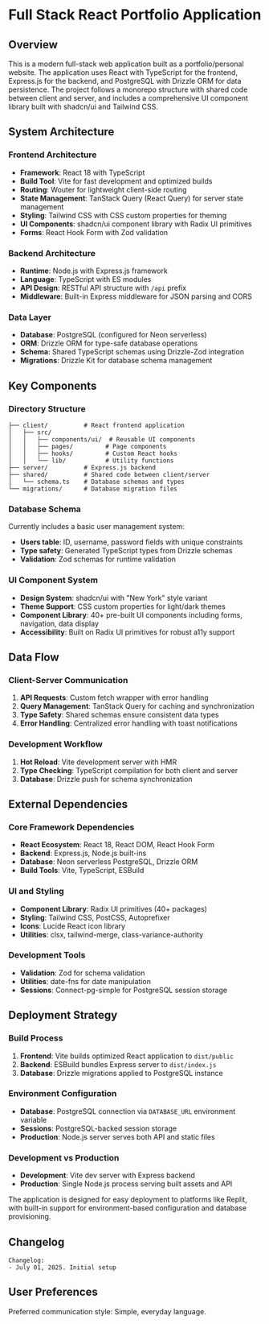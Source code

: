 # Full Stack React Portfolio Application

## Overview

This is a modern full-stack web application built as a portfolio/personal website. The application uses React with TypeScript for the frontend, Express.js for the backend, and PostgreSQL with Drizzle ORM for data persistence. The project follows a monorepo structure with shared code between client and server, and includes a comprehensive UI component library built with shadcn/ui and Tailwind CSS.

## System Architecture

### Frontend Architecture
- **Framework**: React 18 with TypeScript
- **Build Tool**: Vite for fast development and optimized builds
- **Routing**: Wouter for lightweight client-side routing
- **State Management**: TanStack Query (React Query) for server state management
- **Styling**: Tailwind CSS with CSS custom properties for theming
- **UI Components**: shadcn/ui component library with Radix UI primitives
- **Forms**: React Hook Form with Zod validation

### Backend Architecture
- **Runtime**: Node.js with Express.js framework
- **Language**: TypeScript with ES modules
- **API Design**: RESTful API structure with `/api` prefix
- **Middleware**: Built-in Express middleware for JSON parsing and CORS

### Data Layer
- **Database**: PostgreSQL (configured for Neon serverless)
- **ORM**: Drizzle ORM for type-safe database operations
- **Schema**: Shared TypeScript schemas using Drizzle-Zod integration
- **Migrations**: Drizzle Kit for database schema management

## Key Components

### Directory Structure
```
├── client/          # React frontend application
│   ├── src/
│   │   ├── components/ui/  # Reusable UI components
│   │   ├── pages/         # Page components
│   │   ├── hooks/         # Custom React hooks
│   │   └── lib/           # Utility functions
├── server/          # Express.js backend
├── shared/          # Shared code between client/server
│   └── schema.ts    # Database schemas and types
└── migrations/      # Database migration files
```

### Database Schema
Currently includes a basic user management system:
- **Users table**: ID, username, password fields with unique constraints
- **Type safety**: Generated TypeScript types from Drizzle schemas
- **Validation**: Zod schemas for runtime validation

### UI Component System
- **Design System**: shadcn/ui with "New York" style variant
- **Theme Support**: CSS custom properties for light/dark themes
- **Component Library**: 40+ pre-built UI components including forms, navigation, data display
- **Accessibility**: Built on Radix UI primitives for robust a11y support

## Data Flow

### Client-Server Communication
1. **API Requests**: Custom fetch wrapper with error handling
2. **Query Management**: TanStack Query for caching and synchronization
3. **Type Safety**: Shared schemas ensure consistent data types
4. **Error Handling**: Centralized error handling with toast notifications

### Development Workflow
1. **Hot Reload**: Vite development server with HMR
2. **Type Checking**: TypeScript compilation for both client and server
3. **Database**: Drizzle push for schema synchronization

## External Dependencies

### Core Framework Dependencies
- **React Ecosystem**: React 18, React DOM, React Hook Form
- **Backend**: Express.js, Node.js built-ins
- **Database**: Neon serverless PostgreSQL, Drizzle ORM
- **Build Tools**: Vite, TypeScript, ESBuild

### UI and Styling
- **Component Library**: Radix UI primitives (40+ packages)
- **Styling**: Tailwind CSS, PostCSS, Autoprefixer
- **Icons**: Lucide React icon library
- **Utilities**: clsx, tailwind-merge, class-variance-authority

### Development Tools
- **Validation**: Zod for schema validation
- **Utilities**: date-fns for date manipulation
- **Sessions**: Connect-pg-simple for PostgreSQL session storage

## Deployment Strategy

### Build Process
1. **Frontend**: Vite builds optimized React application to `dist/public`
2. **Backend**: ESBuild bundles Express server to `dist/index.js`
3. **Database**: Drizzle migrations applied to PostgreSQL instance

### Environment Configuration
- **Database**: PostgreSQL connection via `DATABASE_URL` environment variable
- **Sessions**: PostgreSQL-backed session storage
- **Production**: Node.js server serves both API and static files

### Development vs Production
- **Development**: Vite dev server with Express backend
- **Production**: Single Node.js process serving built assets and API

The application is designed for easy deployment to platforms like Replit, with built-in support for environment-based configuration and database provisioning.

## Changelog
```
Changelog:
- July 01, 2025. Initial setup
```

## User Preferences

Preferred communication style: Simple, everyday language.